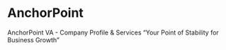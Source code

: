 # AnchorPoint
AnchorPoint VA - Company Profile &amp; Services  “Your Point of Stability for Business Growth”

